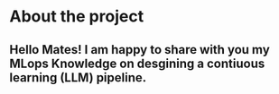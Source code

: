 # About the project

## Hello Mates! I am happy to share with you my MLops Knowledge on desgining a contiuous learning (LLM) pipeline. 
